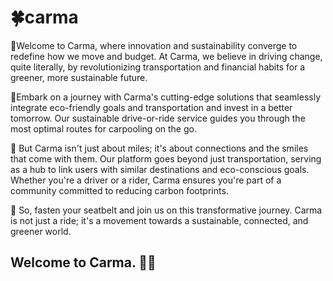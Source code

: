 # 🍀carma 

💚Welcome to Carma, where innovation and sustainability converge to redefine how we move and budget. At Carma, we believe in driving change, quite literally, by revolutionizing transportation and financial habits for a greener, more sustainable future. 

💚Embark  on a journey with Carma's cutting-edge solutions that seamlessly integrate eco-friendly goals and transportation and invest in a better tomorrow. Our sustainable drive-or-ride service guides you through the most optimal routes for carpooling on the go.

💚 But Carma isn't just about miles; it's about connections and the smiles that come with them. Our platform goes beyond just transportation, serving as a hub to link users with similar destinations and eco-conscious goals. Whether you're a driver or a rider, Carma ensures you're part of a community committed to reducing carbon footprints.

💚 So, fasten your seatbelt and join us on this transformative journey. Carma is not just a ride; it's a movement towards a sustainable, connected, and greener world. 

## Welcome to Carma. 🐸🧩
